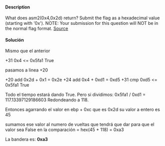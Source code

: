 #### Description

What does asm2(0x4,0x2d) return? Submit the flag as a hexadecimal value (starting with '0x'). NOTE: Your submission for this question will NOT be in the normal flag format. [Source](https://jupiter.challenges.picoctf.org/static/ceac75672637589213b952abe32c84b3/test.S)

#### Solución
Mismo que el anterior

+31  0x4 <= 0x5fa1  True

pasamos a linea +20

+20 add 0x2d + 0x1 = 0x2e
+24 add 0x4 + 0xd1 = 0xd5
+31 cmp 0xd5 <= 0x5fa1 True

Todo el tiempo estará dando True.
Pero si dividimos: 0x5fa1 / 0xd1 = 117.13397129186603
Redondeando a 118.

Entonces agarrando el valor en ebp +  0xc 
que es 0x2d su valor a entero es 45

sumamos ese valor al numero de vueltas que tendrá que dar para que el valor sea False en la comparación  = hex(45 + 118) = 0xa3

La bandera es:
__0xa3__

